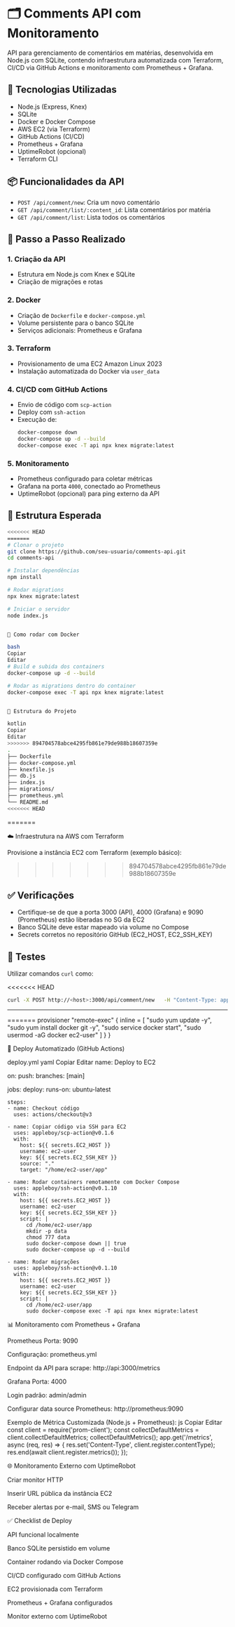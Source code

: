 # 🗂️ Comments API com Monitoramento

API para gerenciamento de comentários em matérias, desenvolvida em Node.js com SQLite, contendo infraestrutura automatizada com Terraform, CI/CD via GitHub Actions e monitoramento com Prometheus + Grafana.

## 🔧 Tecnologias Utilizadas

- Node.js (Express, Knex)
- SQLite
- Docker e Docker Compose
- AWS EC2 (via Terraform)
- GitHub Actions (CI/CD)
- Prometheus + Grafana
- UptimeRobot (opcional)
- Terraform CLI

## 📦 Funcionalidades da API

- `POST /api/comment/new`: Cria um novo comentário
- `GET /api/comment/list/:content_id`: Lista comentários por matéria
- `GET /api/comment/list`: Lista todos os comentários

## 🚀 Passo a Passo Realizado

### 1. Criação da API
- Estrutura em Node.js com Knex e SQLite
- Criação de migrações e rotas

### 2. Docker
- Criação de `Dockerfile` e `docker-compose.yml`
- Volume persistente para o banco SQLite
- Serviços adicionais: Prometheus e Grafana

### 3. Terraform
- Provisionamento de uma EC2 Amazon Linux 2023
- Instalação automatizada do Docker via `user_data`

### 4. CI/CD com GitHub Actions
- Envio de código com `scp-action`
- Deploy com `ssh-action`
- Execução de:
  ```bash
  docker-compose down
  docker-compose up -d --build
  docker-compose exec -T api npx knex migrate:latest
  ```

### 5. Monitoramento
- Prometheus configurado para coletar métricas
- Grafana na porta `4000`, conectado ao Prometheus
- UptimeRobot (opcional) para ping externo da API

## 📁 Estrutura Esperada

```bash
<<<<<<< HEAD
=======
# Clonar o projeto
git clone https://github.com/seu-usuario/comments-api.git
cd comments-api

# Instalar dependências
npm install

# Rodar migrations
npx knex migrate:latest

# Iniciar o servidor
node index.js


🐳 Como rodar com Docker

bash
Copiar
Editar
# Build e subida dos containers
docker-compose up -d --build

# Rodar as migrations dentro do container
docker-compose exec -T api npx knex migrate:latest


📁 Estrutura do Projeto

kotlin
Copiar
Editar
>>>>>>> 894704578abce4295fb861e79de988b18607359e
.
├── Dockerfile
├── docker-compose.yml
├── knexfile.js
├── db.js
├── index.js
├── migrations/
├── prometheus.yml
└── README.md
<<<<<<< HEAD
```
=======


☁️ Infraestrutura na AWS com Terraform

Provisione a instância EC2 com Terraform (exemplo básico):
>>>>>>> 894704578abce4295fb861e79de988b18607359e

## ✅ Verificações

- Certifique-se de que a porta 3000 (API), 4000 (Grafana) e 9090 (Prometheus) estão liberadas no SG da EC2
- Banco SQLite deve estar mapeado via volume no Compose
- Secrets corretos no repositório GitHub (EC2_HOST, EC2_SSH_KEY)

## 🧪 Testes
Utilizar comandos `curl` como:

<<<<<<< HEAD
```bash
curl -X POST http://<host>:3000/api/comment/new   -H "Content-Type: application/json"   -d '{"email":"test@example.com","comment":"Olá mundo","content_id":1}'
```

---
=======
  provisioner "remote-exec" {
    inline = [
      "sudo yum update -y",
      "sudo yum install docker git -y",
      "sudo service docker start",
      "sudo usermod -aG docker ec2-user"
    ]
  }
}


🚀 Deploy Automatizado (GitHub Actions)

deploy.yml
yaml
Copiar
Editar
name: Deploy to EC2

on:
  push:
    branches: [main]

jobs:
  deploy:
    runs-on: ubuntu-latest

    steps:
    - name: Checkout código
      uses: actions/checkout@v3

    - name: Copiar código via SSH para EC2
      uses: appleboy/scp-action@v0.1.6
      with:
        host: ${{ secrets.EC2_HOST }}
        username: ec2-user
        key: ${{ secrets.EC2_SSH_KEY }}
        source: "."
        target: "/home/ec2-user/app"

    - name: Rodar containers remotamente com Docker Compose
      uses: appleboy/ssh-action@v0.1.10
      with:
        host: ${{ secrets.EC2_HOST }}
        username: ec2-user
        key: ${{ secrets.EC2_SSH_KEY }}
        script: |
          cd /home/ec2-user/app
          mkdir -p data
          chmod 777 data
          sudo docker-compose down || true
          sudo docker-compose up -d --build

    - name: Rodar migrações
      uses: appleboy/ssh-action@v0.1.10
      with:
        host: ${{ secrets.EC2_HOST }}
        username: ec2-user
        key: ${{ secrets.EC2_SSH_KEY }}
        script: |
          cd /home/ec2-user/app
          sudo docker-compose exec -T api npx knex migrate:latest


📊 Monitoramento com Prometheus + Grafana

Prometheus
Porta: 9090

Configuração: prometheus.yml

Endpoint da API para scrape: http://api:3000/metrics

Grafana
Porta: 4000

Login padrão: admin/admin

Configurar data source Prometheus: http://prometheus:9090

Exemplo de Métrica Customizada (Node.js + Prometheus):
js
Copiar
Editar
const client = require('prom-client');
const collectDefaultMetrics = client.collectDefaultMetrics;
collectDefaultMetrics();
app.get('/metrics', async (req, res) => {
  res.set('Content-Type', client.register.contentType);
  res.end(await client.register.metrics());
});


🌐 Monitoramento Externo com UptimeRobot

Criar monitor HTTP

Inserir URL pública da instância EC2

Receber alertas por e-mail, SMS ou Telegram


✅ Checklist de Deploy

 API funcional localmente

 Banco SQLite persistido em volume

 Container rodando via Docker Compose

 CI/CD configurado com GitHub Actions

 EC2 provisionada com Terraform

 Prometheus + Grafana configurados

 Monitor externo com UptimeRobot

